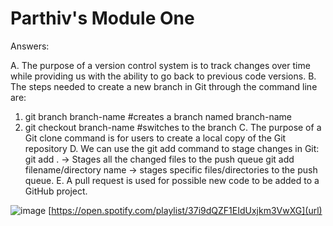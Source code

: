 # Parthiv's Module One

Answers:

A. The purpose of a version control system is to track changes over time while providing us with the ability to go back to previous code versions. 
B. The steps needed to create a new branch in Git through the command line are:
  1. git branch branch-name   #creates a branch named branch-name
  2. git checkout branch-name  #switches to the branch
C. The purpose of a Git clone command is for users to create a local copy of the Git repository
D. We can use the git add command to stage changes in Git:
    git add . -> Stages all the changed files to the push queue
    git add filename/directory name -> stages specific files/directories to the push queue.
E. A pull request is used for possible new code to be added to a GitHub project.



![image](https://github.com/Parthiv12/Parthiv_Training_Modules/assets/56657810/ee4ddae5-5584-4215-9fc0-2dccb92e5ff6)
[https://open.spotify.com/playlist/37i9dQZF1EIdUxjkm3VwXG](url)
